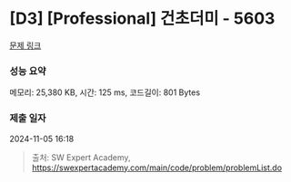 # [D3] [Professional] 건초더미 - 5603 

[문제 링크](https://swexpertacademy.com/main/code/problem/problemDetail.do?contestProbId=AWXGEbd6cjMDFAUo) 

### 성능 요약

메모리: 25,380 KB, 시간: 125 ms, 코드길이: 801 Bytes

### 제출 일자

2024-11-05 16:18



> 출처: SW Expert Academy, https://swexpertacademy.com/main/code/problem/problemList.do
